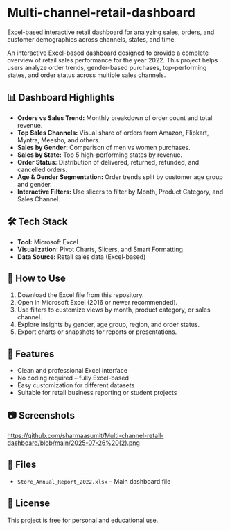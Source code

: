 # Multi-channel-retail-dashboard
Excel-based interactive retail dashboard for analyzing sales, orders, and customer demographics across channels, states, and time.

An interactive Excel-based dashboard designed to provide a complete overview of retail sales performance for the year 2022. This project helps users analyze order trends, gender-based purchases, top-performing states, and order status across multiple sales channels.

## 📊 Dashboard Highlights

- **Orders vs Sales Trend:** Monthly breakdown of order count and total revenue.
- **Top Sales Channels:** Visual share of orders from Amazon, Flipkart, Myntra, Meesho, and others.
- **Sales by Gender:** Comparison of men vs women purchases.
- **Sales by State:** Top 5 high-performing states by revenue.
- **Order Status:** Distribution of delivered, returned, refunded, and cancelled orders.
- **Age & Gender Segmentation:** Order trends split by customer age group and gender.
- **Interactive Filters:** Use slicers to filter by Month, Product Category, and Sales Channel.

## 🛠 Tech Stack

- **Tool:** Microsoft Excel
- **Visualization:** Pivot Charts, Slicers, and Smart Formatting
- **Data Source:** Retail sales data (Excel-based)

## 🚀 How to Use

1. Download the Excel file from this repository.
2. Open in Microsoft Excel (2016 or newer recommended).
3. Use filters to customize views by month, product category, or sales channel.
4. Explore insights by gender, age group, region, and order status.
5. Export charts or snapshots for reports or presentations.

## 📌 Features

- Clean and professional Excel interface
- No coding required – fully Excel-based
- Easy customization for different datasets
- Suitable for retail business reporting or student projects

## 📷 Screenshots
https://github.com/sharmaasumit/Multi-channel-retail-dashboard/blob/main/2025-07-26%20(2).png


## 📁 Files

- `Store_Annual_Report_2022.xlsx` – Main dashboard file

## 📄 License

This project is free for personal and educational use.
